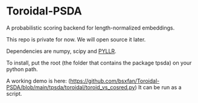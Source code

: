# Toroidal-PSDA
A probabilistic scoring backend for length-normalized embeddings. 

This repo is private for now. We will open source it later.

Dependencies are numpy, scipy and [PYLLR](https://github.com/bsxfan/PYLLR).

To install, put the root (the folder that contains the package tpsda) on your python path.

A working demo is here:
(https://github.com/bsxfan/Toroidal-PSDA/blob/main/tpsda/toroidal/toroid_vs_cosred.py)
It can be run as a script.
